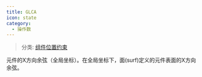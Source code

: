 ```yaml
---
title: GLCA
icon: state
category:
  - 操作数
---
```


> 分类: [组件位置约束](/hb/operands/130/873/  "Zemax 操作数 组件位置约束")

元件的X方向余弦（全局坐标）。在全局坐标下，面(surf)定义的元件表面的X方向余弦。